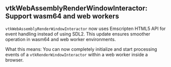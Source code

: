 ## vtkWebAssemblyRenderWindowInteractor: Support wasm64 and web workers

`vtkWebAssemblyRenderWindowInteractor` now uses Emscripten HTML5 API for event handling
instead of using SDL2. This update ensures smoother operation in wasm64 and web worker environments.

What this means: You can now completely initialize and start processing events of a `vtkRenderWindowInteractor` within a web worker inside a browser.
